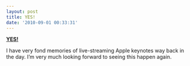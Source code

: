 ```yaml
---
layout: post
title: YES!
date: '2010-09-01 00:33:31'
---
```


**[YES!](http://www.apple.com/pr/library/2010/08/31alert.html)**

I have very fond memories of live-streaming Apple keynotes way back in
the day. I’m very much looking forward to seeing this happen again.
